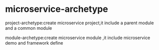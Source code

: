 # microservice-archetype

project-archetype:create microservice project,it include a parent module and a common module

module-archetype:create microservice module ,it include microservice demo and framework define
